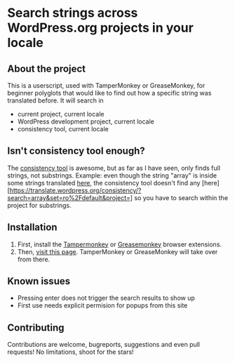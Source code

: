 # Search strings across WordPress.org projects in your locale

## About the project

This is a userscript, used with TamperMonkey or GreaseMonkey, for beginner polyglots that would like to find out how a specific string was translated before. It will search in 
- current project, current locale
- WordPress development project, current locale
- consistency tool, current locale

## Isn't consistency tool enough? 
The [consistency tool](https://translate.wordpress.org/consistency/) is awesome, but as far as I have seen, only finds full strings, not substrings.
Example: even though the string "array" is inside some strings translated [here](https://translate.wordpress.org/projects/wp/dev/ro/default/?filters%5Bterm%5D=array), the consistency tool doesn't find any [here][https://translate.wordpress.org/consistency/?search=array&set=ro%2Fdefault&project=] so you have to search within the project for substrings. 

## Installation

1. First, install the <a href="http://tampermonkey.net/">Tampermonkey</a> or <a href="http://www.greasespot.net/">Greasemonkey</a> browser extensions.
2. Then, [visit this page](https://raw.githubusercontent.com/vlad-timotei/wporg-string-search/main/src/wporg-search-strings-across-projects.js). TamperMonkey or GreaseMonkey will take over from there.

## Known issues
- Pressing enter does not trigger the search results to show up
- First use needs explicit permision for popups from this site

## Contributing

Contributions are welcome, bugreports, suggestions and even pull requests! No limitations, shoot for the stars!
